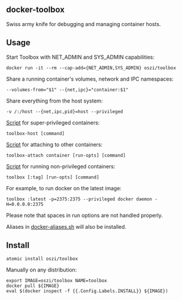 ## docker-toolbox

Swiss army knife for debugging and managing container hosts.

## Usage

Start Toolbox with NET_ADMIN and SYS_ADMIN capabilities:

```
docker run -it --rm --cap-add={NET_ADMIN,SYS_ADMIN} oszi/toolbox
```

Share a running container's volumes, network and IPC namespaces:

```
--volumes-from="$1" --{net,ipc}="container:$1"
```

Share everything from the host system:

```
-v /:/host --{net,ipc,pid}=host --privileged
```

[Script](usr/share/install/sbin/toolbox-host) for super-privileged containers:

```
toolbox-host [command]
```

[Script](usr/share/install/sbin/toolbox-attach) for attaching to other containers:

```
toolbox-attach container [run-opts] [command]
```

[Script](usr/share/install/sbin/toolbox) for running non-privileged containers:

```
toolbox [:tag] [run-opts] [command]
```

For example, to run docker on the latest image:

```
toolbox :latest -p=2375:2375 --privileged docker daemon -H=0.0.0.0:2375
```

Please note that spaces in run options are not handled properly.

Aliases in [docker-aliases.sh](etc/profile.d/docker-aliases.sh) will also be installed.

## Install

```
atomic install oszi/toolbox
```

Manually on any distribution:

```
export IMAGE=oszi/toolbox NAME=toolbox
docker pull ${IMAGE}
eval $(docker inspect -f {{.Config.Labels.INSTALL}} ${IMAGE})
```
